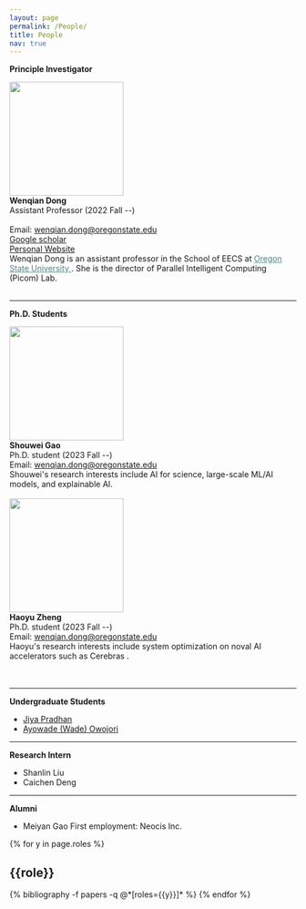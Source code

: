 ```yaml
---
layout: page
permalink: /People/
title: People
nav: true
---
```


<style>
.profile-img {
    width: 200px;
    height: 200px;
    object-fit: cover;
    object-position: top;
}
</style>

**Principle Investigator**
<br>

<div class="row justify-content-md-center">
    <div class="col-sm-3">
        <img class="img-fluid rounded z-depth-1 profile-img" src="{{ '/assets/img/Wenqian_Dong.jpg' | relative_url }}" alt="" title="Wenqian Dong"/>
    </div>
    <div class="col-sm-4">
        <b>Wenqian Dong</b> <br>
        Assistant Professor (2022 Fall --) <br><br>
        Email: <a href="mailto:wenqian.dong@oregonstate.edu">wenqian.dong@oregonstate.edu</a> <br> 
        <a href="https://scholar.google.com/citations?user=6qIVck4AAAAJ&hl=en">Google scholar</a> <br>
        <a href="https://wdong5.github.io/" target="_blank">Personal Website</a>
    </div>
    <div class="col-sm-5">
       Wenqian Dong is an assistant professor in the School of EECS at <a href="https://engineering.oregonstate.edu/EECS" style="color:#538480;"> Oregon State University </a>. She is the director of Parallel Intelligent Computing (Picom) Lab.
    </div>  
</div>  
<br>

---

**Ph.D. Students**
<br>

<div class="row justify-content-md-center">
    <div class="col-sm-3">
        <img class="img-fluid rounded z-depth-1 profile-img" src="{{ '/assets/img/Shouwei_gao_cunzhao.jpg' | relative_url }}" alt="" title="Shouwei Gao"/>
    </div>
    <div class="col-sm-4">
        <b>Shouwei Gao</b> <br>
        Ph.D. student (2023 Fall --) <br>
        Email: <a href="mailto:gaosho@oregonstate.edu">wenqian.dong@oregonstate.edu</a> <br> 
    </div>
    <div class="col-sm-5">
        Shouwei's research interests include AI for science, large-scale ML/AI models, and explainable AI.
    </div>  
</div>  
<br>

<div class="row justify-content-md-center">
    <div class="col-sm-3">
        <img class="img-fluid rounded z-depth-1 profile-img" src="{{ '/assets/img/haoyu.png' | relative_url }}" alt="" title="Haoyu Zheng"/>
    </div>
    <div class="col-sm-4">
        <b>Haoyu Zheng</b> <br>
        Ph.D. student (2023 Fall --) <br>
        Email: <a href="mailto:zhenghaoy@oregonstate.edu">wenqian.dong@oregonstate.edu</a> <br> 
    </div>
    <div class="col-sm-5">
        Haoyu's research interests include system optimization on noval AI accelerators such as Cerebras .
    </div>  
</div>  
<br>
<br clear="left"/>

---

**Undergraduate Students**

- <a href="https://www.linkedin.com/in/jiyapradhan/" target="_blank">Jiya Pradhan</a><br>
- <a href="https://www.linkedin.com/in/wade-owojori/" target="_blank">Ayowade (Wade) Owojori</a>

---

**Research Intern**

- Shanlin Liu
- Caichen Deng

---

**Alumni**

- Meiyan Gao First employment: Neocis Inc.

<div class="people">

{% for y in page.roles %}

  <h2 class="roles">{{role}}</h2>
  {% bibliography -f papers -q @*[roles={{y}}]* %}
{% endfor %}

</div>
